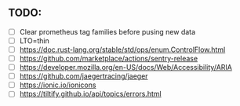 ## TODO:

- [ ] Clear prometheus tag families before pusing new data
- [ ] LTO=thin
- [ ] https://doc.rust-lang.org/stable/std/ops/enum.ControlFlow.html
- [ ] https://github.com/marketplace/actions/sentry-release
- [ ] https://developer.mozilla.org/en-US/docs/Web/Accessibility/ARIA
- [ ] https://github.com/jaegertracing/jaeger
- [ ] https://ionic.io/ionicons
- [ ] https://tiltify.github.io/api/topics/errors.html
